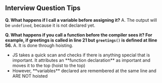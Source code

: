 ## Interview Question Tips

**Q. What happens if I call a variable before assigning it?**
A. The output will be `undefined`, because it is not declared yet.

**Q. What happens if you call a function before the compiler sees it? For example, if greetings is called in line 21 but `greetings()` is defined at lline 56.**
A. It is done through hoisting.
<ul>
<li>JS takes a quick scan and checks if there is anything special that is important. It attributes an **function declaration** as important and moves it to the top (hoist to the top)</li>
<li>However, **variables** declared are remembered at the same line and ARE NOT hoisted</li>
</ul>